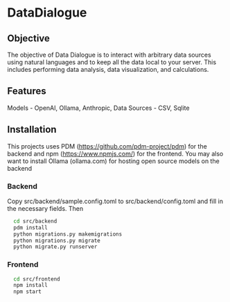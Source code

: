 # DataDialogue

## Objective
The objective of Data Dialogue is to interact with arbitrary data sources using natural languages and to keep all the data local to your server. This includes performing data analysis, data visualization, and calculations. 

## Features
Models - OpenAI, Ollama, Anthropic, 
Data Sources - CSV, Sqlite

## Installation
This projects uses PDM (https://github.com/pdm-project/pdm) for the backend and npm (https://www.npmjs.com/) for the frontend. You may also want to install Ollama (ollama.com) for hosting open source models on the backend

### Backend

  Copy src/backend/sample.config.toml to src/backend/config.toml and fill in the necessary fields.
  Then
  ```bash
    cd src/backend
    pdm install
    python migrations.py makemigrations
    python migrations.py migrate
    python migrate.py runserver
  ```

### Frontend

  ```bash
    cd src/frontend
    npm install
    npm start
  ```
